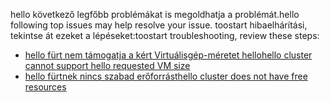 <span data-ttu-id="00202-101">hello következő legfőbb problémákat is megoldhatja a problémát.</span><span class="sxs-lookup"><span data-stu-id="00202-101">hello following top issues may help resolve your issue.</span></span> <span data-ttu-id="00202-102">toostart hibaelhárítási, tekintse át ezeket a lépéseket:</span><span class="sxs-lookup"><span data-stu-id="00202-102">toostart troubleshooting, review these steps:</span></span>

- [<span data-ttu-id="00202-103">hello fürt nem támogatja a kért Virtuálisgép-méretet hello</span><span class="sxs-lookup"><span data-stu-id="00202-103">hello cluster cannot support hello requested VM size</span></span>](../articles/virtual-machines/windows/troubleshoot-deploy-vm.md#the-cluster-cannot-support-the-requested-vm-size)
- [<span data-ttu-id="00202-104">hello fürtnek nincs szabad erőforrást</span><span class="sxs-lookup"><span data-stu-id="00202-104">hello cluster does not have free resources</span></span>](../articles/virtual-machines/windows/troubleshoot-deploy-vm.md#the-cluster-does-not-have-free-resources)
